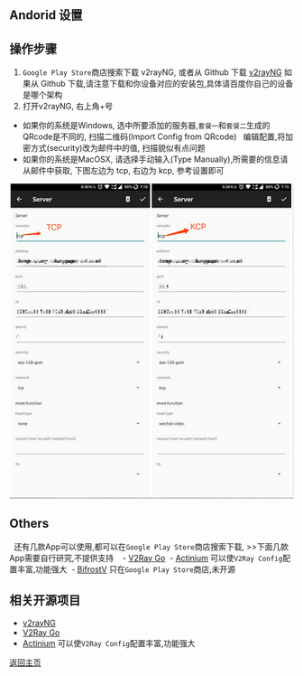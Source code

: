 ## Andorid 设置

## 操作步骤

1. `Google Play Store`商店搜索下载 v2rayNG, 或者从 Github 下载 [v2rayNG](https://github.com/2dust/v2rayNG/releases)
  如果从 Github 下载,请注意下载和你设备对应的安装包,具体请百度你自己的设备是哪个架构
2. 打开v2rayNG, 右上角+号
 - 如果你的系统是Windows, 选中所要添加的服务器,`套餐一`和`套餐二`生成的QRcode是不同的, 扫描二维码(Import Config from QRcode) 
   编辑配置,将加密方式(security)改为邮件中的值, 扫描貌似有点问题
 - 如果你的系统是MacOSX, 请选择手动输入(Type Manually),所需要的信息请从邮件中获取, 下图左边为 tcp, 右边为 kcp, 参考设置即可
 
 ![v2rayNG_settings](pics/v2rayNG_settings.jpg)

## Others
  
  还有几款App可以使用,都可以在`Google Play Store`商店搜索下载, >>下面几款App需要自行研究,不提供支持
  
  - [V2Ray Go](https://github.com/xiaokangwang/V2RayGO)
  - [Actinium](https://github.com/V2Ray-Android/Actinium) 可以使`V2Ray Config`配置丰富,功能强大
  - [BifrostV](https://play.google.com/store/apps/details?id=com.github.dawndiy.bifrostv) 只在`Google Play Store`商店,未开源
  
## 相关开源项目

 - [v2rayNG](https://github.com/2dust/v2rayNG)
 - [V2Ray Go](https://github.com/xiaokangwang/V2RayGO)
 - [Actinium](https://github.com/V2Ray-Android/Actinium) 可以使`V2Ray Config`配置丰富,功能强大
 
[返回主页](README.md)
